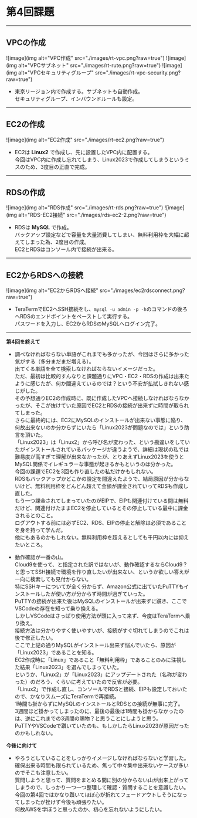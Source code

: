 # 第4回課題

***


## VPCの作成  
![image](img alt="VPC作成" src="./images/rt-vpc.png?raw=true")
![image](img alt="VPCサブネット" src="./images/rt-rute.png?raw=true")
![image](img alt="VPCセキュリティグループ" src="./images/rt-vpc-security.png?raw=true")
- 東京リージョン内で作成する。サブネットも自動作成。  
セキュリティグループ、インバウンドルールも設定。  


***

## EC2の作成  
![image](img alt="EC2作成" src="./images/rt-ec2.png?raw=true")
- EC2は **Linux2** で作成し、先に設置したVPC内に配置する。  
今回はVPC内に作成し忘れてしまう、Linux2023で作成してしまうというミスのため、3度目の正直で完成。  


***

## RDSの作成  
![image](img alt="RDS作成" src="./images/rt-rds.png?raw=true")
![image](img alt="RDS-EC2接続" src="./images/rds-ec2-2.png?raw=true")
- RDSは **MySQL** で作成。  
バックアップ設定などで容量を大量消費してしまい、無料利用枠を大幅に超えてしまった為、2度目の作成。    
EC2とRDSはコンソール内で接続が出来る。  


***

## EC2からRDSへの接続
![image](img alt="EC2からRDSへ接続" src="./images/ec2rdsconnect.png?raw=true")
- TeraTermでEC2へSSH接続をし、`mysql -u admin -p -h`のコマンドの後ろへRDSのエンドポイントをペーストして実行する。  
パスワードを入力し、EC2からRDSのMySQLへログイン完了。  

***


**第4回を終えて**
- 調べなければならない単語がこれまでも多かったが、今回はさらに多かった気がする（多分まだまだ増える）。  
出てくる単語を全て検索しなければならないイメージだった。  
ただ、最初は比較的すんなりと課題通りにVPC・EC2・RDSの作成は出来たように感じたが、何か間違えているのでは？という不安が払拭しきれない感じがした。  
その予想通りEC2の作成時に、既に作成したVPCへ接続しなければならなかったが、そこが抜けていた原因でEC2とRDSの接続が出来ずに時間が取られてしまった。  
さらに最終的には、EC2にMySQLのインストールが出来ない事態に陥り、何故出来ないのか分からずにいたら「Linux2023が問題なのでは」という助言を頂いた。  
「Linux2023」は「Linux2」から呼び名が変わった、という勘違いをしていたがインストールされているパッケージが違うようで、詳細は現状の私では難易度が高すぎて理解が出来なかったが、とりあえずLinux2023を使うとMySQL関係でイレギュラーな事態が起きるかもというのは分かった。  
今回の課題でEC2を3回も作り直したの私だけかもしれない。  
RDSもバックアップかどこかの設定を間違えたようで、結局原因が分からないけど、無料利用枠をどんどん超えて金額が課金されていってRDSも作成し直した。  
もう一つ課金されてしまっていたのがEIPで、EIPも関連付けている間は無料だけど、関連付けたままEC2を停止しているとその停止している最中に課金されるとのこと。  
ログアウトする前には必ずEC2、RDS、EIPの停止と解除は必須であることを身を持って学んだ。  
他にもあるのかもしれない。無料利用枠を超えるとしても千円以内には抑えたいところ。  


- 動作確認が一番の山。  
Cloud9を使って、と指定された訳ではないが、動作確認するならCloud9？と思ってSSH接続で環境を作り直したいが出来ない、というか欲しい答えが一向に検索しても見付からない。  
特にSSHキーについてが全く分からず、Amazon公式に出ていたPuTTYもインストールしたが使い方が分からず時間が過ぎていった。  
PuTTYの接続が出来た後はMySQLのインストールが出来ずに躓き、ここでVSCodeの存在を知って乗り換える。  
しかしVSCodeはさっぱり使用方法が頭に入って来ず、今度はTeraTermへ乗り換え。  
接続方法は分かりやすく使いやすいが、接続がすぐ切れてしまうのでこれは後で修正したい。  
ここで上記の通りMySQLがインストール出来ず悩んでいたら、原因が「Linux2023」であることを知る。  
EC2作成時に「Linux」であること「無料利用枠」であることのみに注視した結果「Linux2023」を選んでしまっていた。  
というか、「Linux2」が「Linux2023」にアップデートされた（名称が変わった）のだろう、くらいに考えていたので反省が必要。  
「Linux2」で作成し直し、コンソールでRDSと接続、EIPも設定しておいたので、かなりスムーズにTeraTermで再接続。  
1時間も掛からずにMySQLのインストールとRDSとの接続が無事に完了。  
3週間ほど掛かってしまったのに、最後の最後は1時間も掛からなかったのは、逆にこれまでの3週間の賜物？と思うことにしようと思う。  
PuTTYやVSCodeで躓いていたのも、もしかしたらLinux2023が原因だったのかもしれない。  

**今後に向けて**  

- やろうとしていることをしっかりイメージしなければならないと学習した。  
確保出来る時間も限られているため、焦って中々集中出来ないケースが多いのでそこも注意したい。  
質問しようと思って、質問をまとめる間に別の分からない山が出来上がってしまうので、しっかり一つ一つ整理して確認・質問することを意識したい。  
今回の第4回ではかなり躓いてほぼ心が折れてフェードアウトしそうになってしまったが挫けず今後も頑張りたい。  
何故AWSを学ぼうと思ったのか、初心を忘れないようにしたい。  


